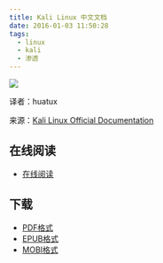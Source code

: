 ```yaml
---
title: Kali Linux 中文文档
date: 2016-01-03 11:50:28
tags:
  - linux
  - kali
  - 渗透
---
```


![](https://ek8whxe.cloudimg.io/s/width/226/https://www.gitbook.com/cover/book/wizardforcel/kali-linux-doc.jpg?build=1451792782343&v=12.0.2)

译者：huatux

来源：[Kali Linux Official Documentation](http://cn.docs.kali.org/)

<!--more-->

## 在线阅读 ##

+ [在线阅读](https://www.gitbook.com/book/wizardforcel/kali-linux-doc/details)

## 下载 ##

+ [PDF格式](https://www.gitbook.com/download/pdf/book/wizardforcel/kali-linux-doc)
+ [EPUB格式](https://www.gitbook.com/download/epub/book/wizardforcel/kali-linux-doc)
+ [MOBI格式](https://www.gitbook.com/download/mobi/book/wizardforcel/kali-linux-doc)